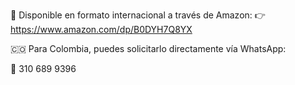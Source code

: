 📘 Disponible en formato internacional a través de Amazon:
 👉 https://www.amazon.com/dp/B0DYH7Q8YX

🇨🇴 Para Colombia, puedes solicitarlo directamente vía WhatsApp:

 📲 310 689 9396
